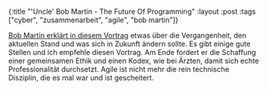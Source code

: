 {:title "'Uncle' Bob Martin - The Future Of Programming"
 :layout :post
 :tags  ["cyber", "zusammenarbeit", "agile", "bob martin"]}

[Bob Martin erklärt in diesem Vortrag](https://youtu.be/ecIWPzGEbFc) etwas über die Vergangenheit, den aktuellen Stand und was sich in Zukunft ändern sollte. Es gibt einige gute Stellen und ich empfehle diesen Vortrag. Am Ende fordert er die Schaffung einer gemeinsamen Ethik und einen Kodex, wie bei Ärzten, damit sich echte Professionalität durchsetzt. Agile ist nicht mehr die rein technische Disziplin, die es mal war und ist gescheitert.
